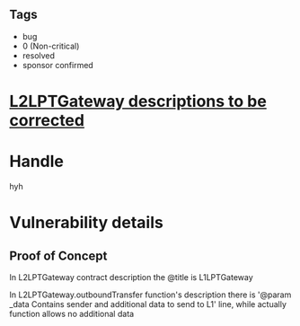 ## Tags

- bug
- 0 (Non-critical)
- resolved
- sponsor confirmed

# [L2LPTGateway descriptions to be corrected](https://github.com/code-423n4/2022-01-livepeer-findings/issues/157) 

# Handle

hyh


# Vulnerability details

## Proof of Concept

In L2LPTGateway contract description the @title is L1LPTGateway

In L2LPTGateway.outboundTransfer function's description there is '@param _data Contains sender and additional data to send to L1' line, while actually function allows no additional data

